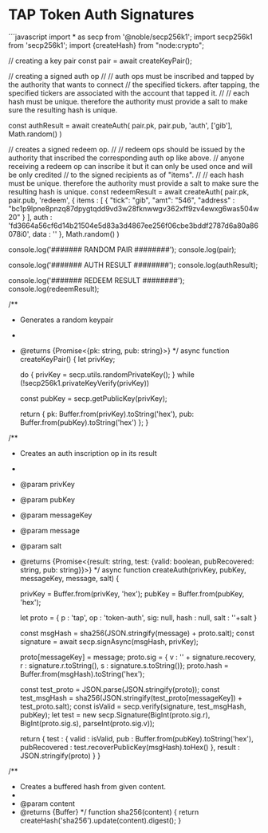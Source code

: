 # TAP Token Auth Signatures

´´´javascript
import * as secp from '@noble/secp256k1';
import secp256k1 from 'secp256k1';
import {createHash} from "node:crypto";

// creating a key pair
const pair = await createKeyPair();

// creating a signed auth op
//
// auth ops must be inscribed and tapped by the authority that wants to connect
// the specified tickers. after tapping, the specified tickers are associated with the account that tapped it.
//
// each hash must be unique. therefore the authority must provide a salt to make sure the resulting hash is unique.

const authResult = await createAuth(
    pair.pk,
    pair.pub,
    'auth',
    ['gib'],
    Math.random()
)

// creates a signed redeem op.
//
// redeem ops should be issued by the authority that inscribed the corresponding auth op like above.
// anyone receiving a redeem op can inscribe it but it can only be used once and will be only credited
// to the signed recipients as of "items".
//
// each hash must be unique. therefore the authority must provide a salt to make sure the resulting hash is unique.
const redeemResult = await createAuth(
    pair.pk,
    pair.pub,
    'redeem',
    {
        items : [
            {
                "tick": "gib",
                "amt": "546",
                "address" : "bc1p9lpne8pnzq87dpygtqdd9vd3w28fknwwgv362xff9zv4ewxg6was504w20"
            }
        ],
        auth : 'fd3664a56cf6d14b21504e5d83a3d4867ee256f06cbe3bddf2787d6a80a86078i0',
        data : ''
    },
    Math.random()
)

console.log('####### RANDOM PAIR ########');
console.log(pair);

console.log('####### AUTH RESULT ########');
console.log(authResult);

console.log('####### REDEEM RESULT ########');
console.log(redeemResult);

/**
 * Generates a random keypair
 *
 * @returns {Promise<{pk: string, pub: string}>}
 */
async function createKeyPair() {
    let privKey;

    do {
        privKey = secp.utils.randomPrivateKey();
    } while (!secp256k1.privateKeyVerify(privKey))

    const pubKey = secp.getPublicKey(privKey);

    return {
        pk: Buffer.from(privKey).toString('hex'),
        pub: Buffer.from(pubKey).toString('hex')
    };
}

/**
 * Creates an auth inscription op in its result
 *
 * @param privKey
 * @param pubKey
 * @param messageKey
 * @param message
 * @param salt
 * @returns {Promise<{result: string, test: {valid: boolean, pubRecovered: string, pub: string}}>}
 */
async function createAuth(privKey, pubKey, messageKey, message, salt) {

    privKey = Buffer.from(privKey, 'hex');
    pubKey = Buffer.from(pubKey, 'hex');

    let proto = {
        p : 'tap',
        op : 'token-auth',
        sig: null,
        hash : null,
        salt : ''+salt
    }

    const msgHash = sha256(JSON.stringify(message) + proto.salt);
    const signature = await secp.signAsync(msgHash, privKey);

    proto[messageKey] = message;
    proto.sig = { v : '' + signature.recovery, r : signature.r.toString(), s : signature.s.toString()};
    proto.hash = Buffer.from(msgHash).toString('hex');

    const test_proto = JSON.parse(JSON.stringify(proto));
    const test_msgHash = sha256(JSON.stringify(test_proto[messageKey]) + test_proto.salt);
    const isValid = secp.verify(signature, test_msgHash, pubKey);
    let test = new secp.Signature(BigInt(proto.sig.r), BigInt(proto.sig.s), parseInt(proto.sig.v));

    return {
        test : {
            valid : isValid,
            pub : Buffer.from(pubKey).toString('hex'),
            pubRecovered : test.recoverPublicKey(msgHash).toHex()
        },
        result : JSON.stringify(proto)
    }
}

/**
 * Creates a buffered hash from given content.
 *
 * @param content
 * @returns {Buffer}
 */
function sha256(content) {
    return createHash('sha256').update(content).digest();
}
```
